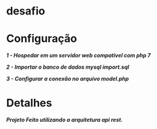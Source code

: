 # desafio

# Configuração

***1 - Hospedar em um servidor web compativel com php 7***

***2 - Importar o banco de dados mysql import.sql***

***3 - Configurar a conexão no arquivo model.php***


# Detalhes

***Projeto Feito utilizando a arquitetura api rest.***
